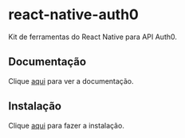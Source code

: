 # react-native-auth0

Kit de ferramentas do React Native para API Auth0.

## Documentação

Clique [aqui](https://github.com/auth0/react-native-auth0) para ver a documentação.

## Instalação

Clique [aqui](https://www.npmjs.com/package/react-native-auth0) para fazer a instalação.